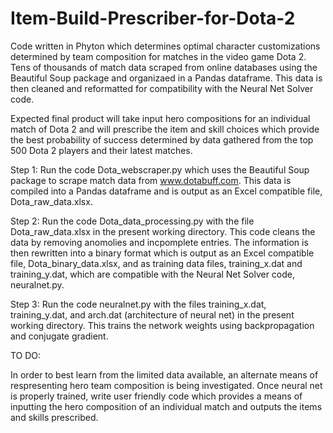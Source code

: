# Item-Build-Prescriber-for-Dota-2
Code written in Phyton which determines optimal character customizations determined by team composition for matches in the video game Dota 2. Tens of thousands of match data scraped from online databases using the Beautiful Soup package and organizaed in a Pandas dataframe. This data is then cleaned and reformatted for compatibility with the Neural Net Solver code.

Expected final product will take input hero compositions for an individual match of Dota 2 and will prescribe the item and skill choices which provide the best probability of success determined by data gathered from the top 500 Dota 2 players and their latest matches. 

Step 1: Run the code Dota_webscraper.py which uses the Beautiful Soup package to scrape match data from www.dotabuff.com. This data is compiled into a Pandas dataframe and is output as an Excel compatible file, Dota_raw_data.xlsx. 

Step 2: Run the code Dota_data_processing.py with the file Dota_raw_data.xlsx in the present working directory. This code cleans the data by removing anomolies and incpomplete entries. The information is then rewritten into a binary format which is output as an Excel compatible file, Dota_binary_data.xlsx, and as training data files, training_x.dat and training_y.dat, which are compatible with the Neural Net Solver code, neuralnet.py.

Step 3: Run the code neuralnet.py with the files training_x.dat, training_y.dat, and arch.dat (architecture of neural net) in the present working directory. This trains the network weights using backpropagation and conjugate gradient. 


TO DO:

In order to best learn from the limited data available, an alternate means of respresenting hero team composition is being investigated. 
Once neural net is properly trained, write user friendly code which provides a means of inputting the hero composition of an individual match and outputs the items and skills prescribed. 
